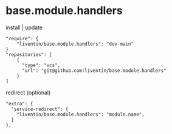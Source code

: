 # base.module.handlers

install | update

```
"require": {
    "liventin/base.module.handlers": "dev-main"
}
"repositories": [
    {
      "type": "vcs",
      "url": "git@github.com:liventin/base.module.handlers"
    }
]
```
redirect (optional)
```
"extra": {
  "service-redirect": {
    "liventin/base.module.handlers": "module.name",
  }
},